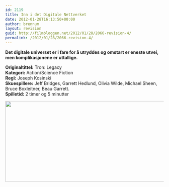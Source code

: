 ```yaml
---
id: 2119
title: Inn i det Digitale Nettverket
date: 2012-01-28T16:13:50+00:00
author: brennum
layout: revision
guid: http://filmbloggen.net/2012/01/28/2066-revision-4/
permalink: /2012/01/28/2066-revision-4/
---
```

**Det digitale universet er i fare for å utryddes og omstart er eneste utvei, men komplikasjonene er uttallige.** 

<!--more-->

**Originaltittel:** Tron: Legacy  
**Kategori:** Action/Science Fiction  
**Regi:** Joseph Kosinski  
**Skuespillere:** Jeff Bridges, Garrett Hedlund, Olivia Wilde, Michael Sheen, Bruce Boxleitner, Beau Garrett.  
**Spilletid:** 2 timer og 5 minutter

<a href="http://filmbloggen.net/?attachment_id=2115" rel="attachment wp-att-2115"><img class="alignnone size-large wp-image-2115" src="http://filmbloggen.net/wp-content/uploads//2012/01/tron_legacy01-620x257.jpg" alt="" width="620" height="257" /></a>

&nbsp;